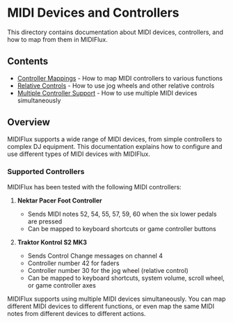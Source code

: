 # MIDI Devices and Controllers

This directory contains documentation about MIDI devices, controllers, and how to map from them in MIDIFlux.

## Contents

- [Controller Mappings](ControllerMappings.md) - How to map MIDI controllers to various functions
- [Relative Controls](RelativeControls.md) - How to use jog wheels and other relative controls
- [Multiple Controller Support](MultiControllerSupport.md) - How to use multiple MIDI devices simultaneously

## Overview

MIDIFlux supports a wide range of MIDI devices, from simple controllers to complex DJ equipment. This documentation explains how to configure and use different types of MIDI devices with MIDIFlux.

### Supported Controllers

MIDIFlux has been tested with the following MIDI controllers:

1. **Nektar Pacer Foot Controller**
   - Sends MIDI notes 52, 54, 55, 57, 59, 60 when the six lower pedals are pressed
   - Can be mapped to keyboard shortcuts or game controller buttons

2. **Traktor Kontrol S2 MK3**
   - Sends Control Change messages on channel 4
   - Controller number 42 for faders
   - Controller number 30 for the jog wheel (relative control)
   - Can be mapped to keyboard shortcuts, system volume, scroll wheel, or game controller axes

MIDIFlux supports using multiple MIDI devices simultaneously. You can map different MIDI devices to different functions, or even map the same MIDI notes from different devices to different actions.

